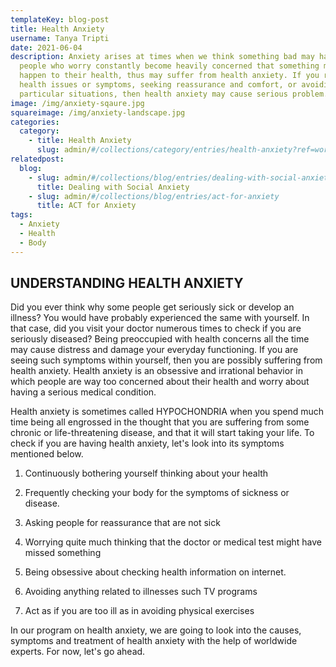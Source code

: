 ```yaml
---
templateKey: blog-post
title: Health Anxiety
username: Tanya Tripti
date: 2021-06-04
description: Anxiety arises at times when we think something bad may happen. The
  people who worry constantly become heavily concerned that something might
  happen to their health, thus may suffer from health anxiety. If you respond to
  health issues or symptoms, seeking reassurance and comfort, or avoiding
  particular situations, then health anxiety may cause serious problem.
image: /img/anxiety-sqaure.jpg
squareimage: /img/anxiety-landscape.jpg
categories:
  category:
    - title: Health Anxiety
      slug: admin/#/collections/category/entries/health-anxiety?ref=workflow
relatedpost:
  blog:
    - slug: admin/#/collections/blog/entries/dealing-with-social-anxiety?ref=workflow
      title: Dealing with Social Anxiety
    - slug: admin/#/collections/blog/entries/act-for-anxiety
      title: ACT for Anxiety
tags:
  - Anxiety
  - Health
  - Body
---
```

<!--StartFragment-->

## **UNDERSTANDING HEALTH ANXIETY**

Did you ever think why some people get seriously sick or develop an illness? You would have probably experienced the same with yourself. In that case, did you visit your doctor numerous times to check if you are seriously diseased? Being preoccupied with health concerns all the time may cause distress and damage your everyday functioning. If you are seeing such symptoms within yourself, then you are possibly suffering from health anxiety. Health anxiety is an obsessive and irrational behavior in which people are way too concerned about their health and worry about having a serious medical condition.

Health anxiety is sometimes called HYPOCHONDRIA when you spend much time being all engrossed in the thought that you are suffering from some chronic or life-threatening disease, and that it will start taking your life. To check if you are having health anxiety, let's look into its symptoms mentioned below.

1. Continuously bothering yourself thinking about your health

2. Frequently checking your body for the symptoms of sickness or disease.

3. Asking people for reassurance that are not sick

4. Worrying quite much thinking that the doctor or medical test might have missed something

5. Being obsessive about checking health information on internet.

6. Avoiding anything related to illnesses such TV programs

7. Act as if you are too ill as in avoiding physical exercises

In our program on health anxiety, we are going to look into the causes, symptoms and treatment of health anxiety with the help of worldwide experts. For now, let's go ahead.





<!--EndFragment-->
